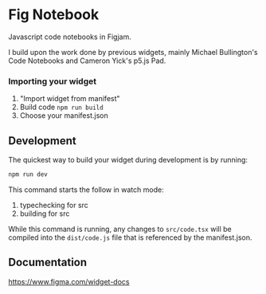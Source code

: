 Fig Notebook
===
Javascript code notebooks in Figjam.

I build upon the work done by previous widgets, mainly Michael Bullington\'s Code Notebooks and Cameron Yick\'s p5.js Pad.

### Importing your widget
1. "Import widget from manifest"
2. Build code `npm run build`
3. Choose your manifest.json

## Development
The quickest way to build your widget during development is by running:
```sh
npm run dev
```

This command starts the follow in watch mode:
1. typechecking for src
2. building for src

While this command is running, any changes to `src/code.tsx` will be compiled into the `dist/code.js` file that is referenced by the manifest.json.

## Documentation
https://www.figma.com/widget-docs

